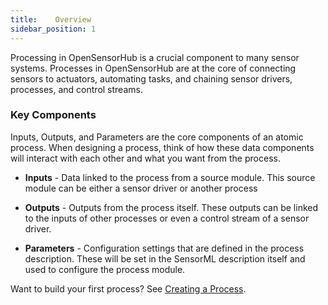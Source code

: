 ```yaml
---
title:    Overview
sidebar_position: 1
---
```


Processing in OpenSensorHub is a crucial component to many sensor systems. Processes in OpenSensorHub are at the core of connecting sensors to actuators, automating tasks, and chaining sensor drivers, processes, and control streams.


### Key Components

Inputs, Outputs, and Parameters are the core components of an atomic process. When designing a process, think of how these data components will interact with each other and what you want from the process.

- **Inputs** - Data linked to the process from a source module. This source module can be either a sensor driver or another process

- **Outputs** - Outputs from the process itself. These outputs can be linked to the inputs of other processes or even a control stream of a sensor driver.

- **Parameters** - Configuration settings that are defined in the process description. These will be set in the SensorML description itself and used to configure the process module.


Want to build your first process? See [Creating a Process](/docs/osh-node/processes/first-process.md).